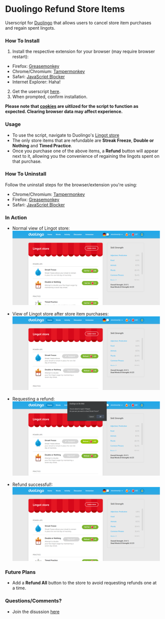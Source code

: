 # Duolingo Refund Store Items
Userscript for [Duolingo](https://www.duolingo.com) that allows users to cancel store item purchases and regain spent lingots.

### How To Install

1. Install the respective extension for your browser (may require browser restart):
 * Firefox: [Greasemonkey](https://addons.mozilla.org/en-US/firefox/addon/greasemonkey/)
 * Chrome/Chromium: [Tampermonkey](https://chrome.google.com/webstore/detail/tampermonkey/dhdgffkkebhmkfjojejmpbldmpobfkfo?hl=en)
 * Safari: [JavaScript Blocker](http://javascript-blocker.toggleable.com/)
 * Internet Explorer: Haha!
2. Get the userscript [here](https://raw.githubusercontent.com/alexstewartja/DuolingoRefundStoreItems/master/duolingo-refund-store-items.user.js?duo).
3. When prompted, confirm installation.

<b>Please note that [cookies](http://en.wikipedia.org/wiki/HTTP_cookie) are uitlized for the script to function as expected. Clearing browser data may affect experience.</b>

### Usage

- To use the script, navigate to Duolingo's [Lingot store](https://www.duolingo.com/show_store)
- The only store items that are refundable are <b>Streak Freeze</b>, <b>Double or Nothing</b> and <b>Timed Practice</b>.
- Once you purchase one of the above items, a <b>Refund</b> button will appear next to it, allowing you the convenience of regaining the lingots spent on that purchase.

### How To Uninstall
Follow the uninstall steps for the browser/extension you're using:
- Chrome/Chromium: [Tampermonkey](http://tampermonkey.net/faq.php?ext=dhdg#Q100)
- Firefox: [Greasemonkey](http://wiki.greasespot.net/Greasemonkey_Manual:Script_Management)
- Safari: [JavaScript Blocker](http://javascript-blocker.toggleable.com/)

### In Action

- Normal view of Lingot store:
![store_normal](screenshots/lingot_store_normal.png)
<br/><br/>
- View of Lingot store after store item purchases:
![store_refunds_available](screenshots/lingot_store_refunds_available.png)
<br/><br/>
- Requesting a refund:
![store_refund_requested](screenshots/lingot_store_refund_requested.png)
<br/><br/>
- Refund successful!:
![store_refund_requested](screenshots/lingot_store_refund_successful.png)

### Future Plans
- Add a <b>Refund All</b> button to the store to avoid requesting refunds one at a time.

### Questions/Comments?
- Join the disussion [here](http://blog.alexstew.com/original/scripts/userscripts/)

